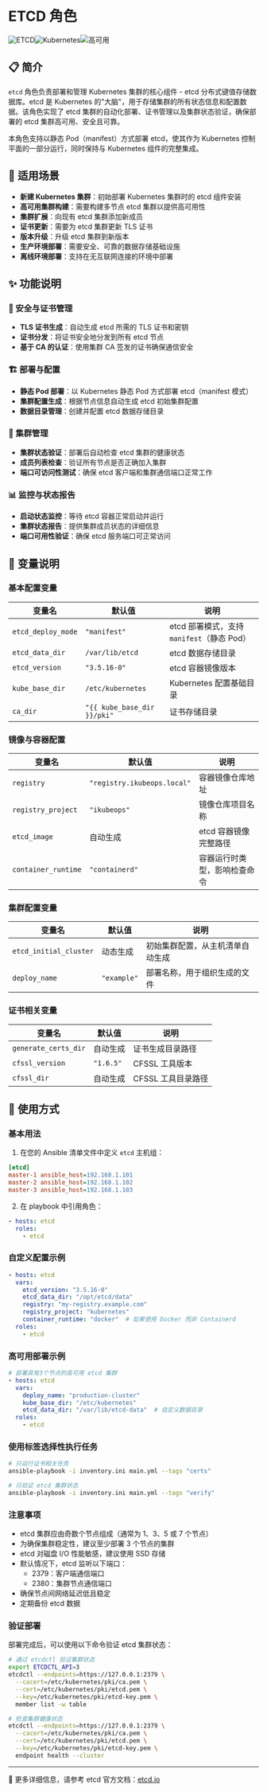 # ETCD 角色

![ETCD](https://img.shields.io/badge/ETCD-%E6%95%B0%E6%8D%AE%E5%BA%93-blue)![Kubernetes](https://img.shields.io/badge/Kubernetes-%E6%A0%B8%E5%BF%83%E7%BB%84%E4%BB%B6-orange)![高可用](https://img.shields.io/badge/%E9%AB%98%E5%8F%AF%E7%94%A8-%E9%9B%86%E7%BE%A4-green)

## 📋 简介

`etcd` 角色负责部署和管理 Kubernetes 集群的核心组件 - etcd 分布式键值存储数据库。etcd 是 Kubernetes 的"大脑"，用于存储集群的所有状态信息和配置数据。该角色实现了 etcd 集群的自动化部署、证书管理以及集群状态验证，确保部署的 etcd 集群高可用、安全且可靠。

本角色支持以静态 Pod（manifest）方式部署 etcd，使其作为 Kubernetes 控制平面的一部分运行，同时保持与 Kubernetes 组件的完整集成。

## 🎯 适用场景

* **新建 Kubernetes 集群**：初始部署 Kubernetes 集群时的 etcd 组件安装
* **高可用集群构建**：需要构建多节点 etcd 集群以提供高可用性
* **集群扩展**：向现有 etcd 集群添加新成员
* **证书更新**：需要为 etcd 集群更新 TLS 证书
* **版本升级**：升级 etcd 集群到新版本
* **生产环境部署**：需要安全、可靠的数据存储基础设施
* **离线环境部署**：支持在无互联网连接的环境中部署

## ✨ 功能说明

### 🔐 安全与证书管理

* **TLS 证书生成**：自动生成 etcd 所需的 TLS 证书和密钥
* **证书分发**：将证书安全地分发到所有 etcd 节点
* **基于 CA 的认证**：使用集群 CA 签发的证书确保通信安全

### 🏗️ 部署与配置

* **静态 Pod 部署**：以 Kubernetes 静态 Pod 方式部署 etcd（manifest 模式）
* **集群配置生成**：根据节点信息自动生成 etcd 初始集群配置
* **数据目录管理**：创建并配置 etcd 数据存储目录

### 🔄 集群管理

* **集群状态验证**：部署后自动检查 etcd 集群的健康状态
* **成员列表检查**：验证所有节点是否正确加入集群
* **端口可访问性测试**：确保 etcd 客户端和集群通信端口正常工作

### 📊 监控与状态报告

* **启动状态监控**：等待 etcd 容器正常启动并运行
* **集群状态报告**：提供集群成员状态的详细信息
* **端口可用性验证**：确保 etcd 服务端口可正常访问

## 📝 变量说明

### 基本配置变量


| 变量名             | 默认值                      | 说明                                      |
| ------------------ | --------------------------- | ----------------------------------------- |
| `etcd_deploy_mode` | `"manifest"`                | etcd 部署模式，支持`manifest`（静态 Pod） |
| `etcd_data_dir`    | `/var/lib/etcd`             | etcd 数据存储目录                         |
| `etcd_version`     | `"3.5.16-0"`                | etcd 容器镜像版本                         |
| `kube_base_dir`    | `/etc/kubernetes`           | Kubernetes 配置基础目录                   |
| `ca_dir`           | `"{{ kube_base_dir }}/pki"` | 证书存储目录                              |

### 镜像与容器配置


| 变量名              | 默认值                      | 说明                         |
| ------------------- | --------------------------- | ---------------------------- |
| `registry`          | `"registry.ikubeops.local"` | 容器镜像仓库地址             |
| `registry_project`  | `"ikubeops"`                | 镜像仓库项目名称             |
| `etcd_image`        | 自动生成                    | etcd 容器镜像完整路径        |
| `container_runtime` | `"containerd"`              | 容器运行时类型，影响检查命令 |

### 集群配置变量


| 变量名                 | 默认值      | 说明                             |
| ---------------------- | ----------- | -------------------------------- |
| `etcd_initial_cluster` | 动态生成    | 初始集群配置，从主机清单自动生成 |
| `deploy_name`          | `"example"` | 部署名称，用于组织生成的文件     |

### 证书相关变量


| 变量名               | 默认值    | 说明               |
| -------------------- | --------- | ------------------ |
| `generate_certs_dir` | 自动生成  | 证书生成目录路径   |
| `cfssl_version`      | `"1.6.5"` | CFSSL 工具版本     |
| `cfssl_dir`          | 自动生成  | CFSSL 工具目录路径 |

## 🚀 使用方式

### 基本用法

1. 在您的 Ansible 清单文件中定义 `etcd` 主机组：

```ini
[etcd]
master-1 ansible_host=192.168.1.101
master-2 ansible_host=192.168.1.102
master-3 ansible_host=192.168.1.103
```

2. 在 playbook 中引用角色：

```yaml
- hosts: etcd
  roles:
    - etcd
```

### 自定义配置示例

```yaml
- hosts: etcd
  vars:
    etcd_version: "3.5.16-0"
    etcd_data_dir: "/opt/etcd/data"
    registry: "my-registry.example.com"
    registry_project: "kubernetes"
    container_runtime: "docker"  # 如果使用 Docker 而非 Containerd
  roles:
    - etcd
```

### 高可用部署示例

```yaml
# 部署具有3个节点的高可用 etcd 集群
- hosts: etcd
  vars:
    deploy_name: "production-cluster"
    kube_base_dir: "/etc/kubernetes"
    etcd_data_dir: "/var/lib/etcd-data"  # 自定义数据目录
  roles:
    - etcd
```

### 使用标签选择性执行任务

```bash
# 只运行证书相关任务
ansible-playbook -i inventory.ini main.yml --tags "certs"

# 只验证 etcd 集群状态
ansible-playbook -i inventory.ini main.yml --tags "verify"
```

### 注意事项

* etcd 集群应由奇数个节点组成（通常为 1、3、5 或 7 个节点）
* 为确保集群稳定性，建议至少部署 3 个节点的集群
* etcd 对磁盘 I/O 性能敏感，建议使用 SSD 存储
* 默认情况下，etcd 监听以下端口：
  * 2379：客户端通信端口
  * 2380：集群节点通信端口
* 确保节点间网络延迟低且稳定
* 定期备份 etcd 数据

### 验证部署

部署完成后，可以使用以下命令验证 etcd 集群状态：

```bash
# 通过 etcdctl 验证集群状态
export ETCDCTL_API=3
etcdctl --endpoints=https://127.0.0.1:2379 \
  --cacert=/etc/kubernetes/pki/ca.pem \
  --cert=/etc/kubernetes/pki/etcd.pem \
  --key=/etc/kubernetes/pki/etcd-key.pem \
  member list -w table

# 检查集群健康状态
etcdctl --endpoints=https://127.0.0.1:2379 \
  --cacert=/etc/kubernetes/pki/ca.pem \
  --cert=/etc/kubernetes/pki/etcd.pem \
  --key=/etc/kubernetes/pki/etcd-key.pem \
  endpoint health --cluster
```

---

🔄 更多详细信息，请参考 etcd 官方文档：[etcd.io](https://etcd.io/)
